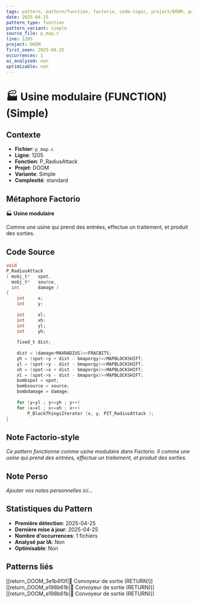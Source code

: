 ```yaml
---
tags: pattern, pattern/function, factorio, code-logic, project/DOOM, pattern/variant/simple
date: 2025-04-25
pattern_type: function
pattern_variant: simple
source_file: p_map.c
line: 1205
project: DOOM
first_seen: 2025-04-25
occurrences: 1
ai_analyzed: non
optimizable: non
---
```


# 🏭 Usine modulaire (FUNCTION) (Simple)

## Contexte
- **Fichier**: `p_map.c`
- **Ligne**: 1205
- **Fonction**: P_RadiusAttack
- **Projet**: DOOM
- **Variante**: Simple
- **Complexité**: standard

## Métaphore Factorio
🏭 **Usine modulaire**

Comme une usine qui prend des entrées, effectue un traitement, et produit des sorties.

## Code Source
```c
void
P_RadiusAttack
( mobj_t*	spot,
  mobj_t*	source,
  int		damage )
{
    int		x;
    int		y;
    
    int		xl;
    int		xh;
    int		yl;
    int		yh;
    
    fixed_t	dist;
	
    dist = (damage+MAXRADIUS)<<FRACBITS;
    yh = (spot->y + dist - bmaporgy)>>MAPBLOCKSHIFT;
    yl = (spot->y - dist - bmaporgy)>>MAPBLOCKSHIFT;
    xh = (spot->x + dist - bmaporgx)>>MAPBLOCKSHIFT;
    xl = (spot->x - dist - bmaporgx)>>MAPBLOCKSHIFT;
    bombspot = spot;
    bombsource = source;
    bombdamage = damage;
	
    for (y=yl ; y<=yh ; y++)
	for (x=xl ; x<=xh ; x++)
	    P_BlockThingsIterator (x, y, PIT_RadiusAttack );
}
```

## Note Factorio-style
*Ce pattern fonctionne comme usine modulaire dans Factorio. Il comme une usine qui prend des entrées, effectue un traitement, et produit des sorties.*

## Note Perso
*Ajouter vos notes personnelles ici...*

## Statistiques du Pattern
- **Première détection**: 2025-04-25
- **Dernière mise à jour**: 2025-04-25
- **Nombre d'occurrences**: 1 fichiers
- **Analysé par IA**: Non
- **Optimisable**: Non

## Patterns liés
[[return_DOOM_3e1b4f0f|🚚 Convoyeur de sortie (RETURN)]]
[[return_DOOM_e198b61b|🚚 Convoyeur de sortie (RETURN)]]
[[return_DOOM_e198b61b|🚚 Convoyeur de sortie (RETURN)]]
